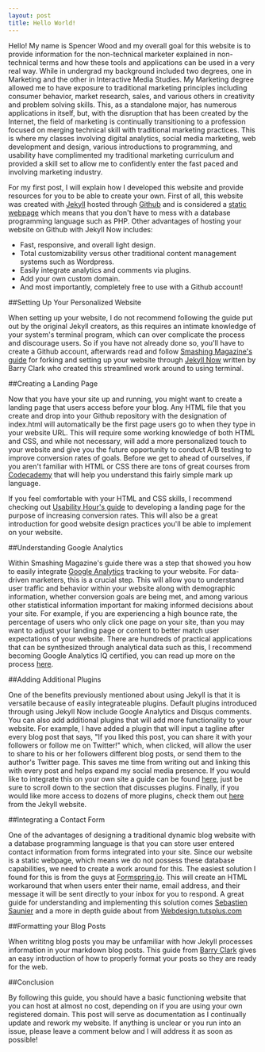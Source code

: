 ```yaml
---
layout: post
title: Hello World!
---
```


Hello! My name is Spencer Wood and my overall goal for this website is to provide information for the non-technical marketer explained in non-technical terms and how these tools and applications can be used in a very real way. While in undergrad my background included two degrees, one in Marketing and the other in Interactive Media Studies. My Marketing degree allowed me to have exposure to traditional marketing principles including consumer behavior, market research, sales, and various others in creativity and problem solving skills. This, as a standalone major, has numerous applications in itself, but, with the disruption that has been created by the Internet, the field of marketing is continually transitioning to a profession focused on merging technical skill with traditional marketing practices. This is where my classes involving digital analytics, social media marketing, web development and design, various introductions to programming, and usability have complimented my traditional marketing curriculum and provided a skill set to allow me to confidently enter the fast paced and involving marketing industry. 

For my first post, I will explain how I developed this website and provide resources for you to be able to create your own. First of all, this website was created with [Jekyll](https://jekyllrb.com/) hosted through [Github](https://github.com/) and is considered a [static webpage](https://en.wikipedia.org/wiki/Static_web_page) which means that you don't have to mess with a database programming language such as PHP. Other advantages of hosting your website on Github with Jekyll Now includes:

- Fast, responsive, and overall light design.
- Total customizability versus other traditional content management systems such as Wordpress.
- Easily integrate analytics and comments via plugins.
- Add your own custom domain.
- And most importantly, completely free to use with a Github account!

##Setting Up Your Personalized Website

When setting up your website, I do not recommend following the guide put out by the original Jekyll creators, as this requires an intimate knowledge of your system's terminal program, which can over complicate the process and discourage users. So if you have not already done so, you'll have to create a Github account, afterwards read and follow [Smashing Magazine's guide](http://www.smashingmagazine.com/2014/08/build-blog-jekyll-github-pages/#1-fork-a-starting-point) for forking and setting up your website through [Jekyll Now](http://www.jekyllnow.com/about/) written by Barry Clark who created this streamlined work around to using terminal. 

##Creating a Landing Page

Now that you have your site up and running, you might want to create a landing page that users access before your blog. Any HTML file that you create and drop into your Github repository with the designation of index.html will automatically be the first page users go to when they type in your website URL. This will require some working knowledge of both HTML and CSS, and while not necessary, will add a more personalized touch to your website and give you the future opportunity to conduct A/B testing to improve conversion rates of goals. Before we get to ahead of ourselves, if you aren't familiar with HTML or CSS there are tons of great courses from [Codecademy](http://www.codecademy.com) that will help you understand this fairly simple mark up language.

If you feel comfortable with your HTML and CSS skills, I recommend checking out [Usability Hour's guide](http://usabilityhour.com/landing-page-design/) to developing a landing page for the purpose of increasing conversion rates. This will also be a great introduction for good website design practices you'll be able to implement on your website.

##Understanding Google Analytics

Within Smashing Magazine's guide there was a step that showed you how to easily integrate [Google Analytics](http://www.google.com/analytics) tracking to your website. For data-driven marketers, this is a crucial step. This will allow you to understand user traffic and behavior within your website along with demographic information, whether conversion goals are being met, and among various other statistical information important for making informed decisions about your site. For example, if you are experiencing a high bounce rate, the percentage of users who only click one page on your site, than you may want to adjust your landing page or content to better match user expectations of your website. There are hundreds of practical applications that can be synthesized through analytical data such as this, I recommend becoming Google Analytics IQ certified, you can read up more on the process [here](https://support.google.com/partners/answer/6089738?hl=en).

##Adding Additional Plugins

One of the benefits previously mentioned about using Jekyll is that it is versatile because of easily integrateable plugins. Default plugins introduced through using Jekyll Now include Google Analytics and Disqus comments. You can also add additional plugins that will add more functionality to your website. For example, I have added a plugin that will input a tagline after every blog post that says, "If you liked this post, you can share it with your followers or follow me on Twitter!" which, when clicked, will allow the user to share to his or her followers different blog posts, or send them to the author's Twitter page. This saves me time from writing out and linking this with every post and helps expand my social media presence. If you would like to integrate this on your own site a guide can be found [here](http://joshualande.com/jekyll-github-pages-poole/), just be sure to scroll down to the section that discusses plugins. Finally, if you would like more access to dozens of more plugins, check them out [here](http://jekyllrb.com/docs/plugins/#converters-1) from the Jekyll website.

##Integrating a Contact Form

One of the advantages of designing a traditional dynamic blog website with a database programming language is that you can store user entered contact information from forms integrated into your site. Since our website is a static webpage, which means we do not possess these database capabilities, we need to create a work around for this. The easiest solution I found for this is from the guys at [Formspring.io](www.formspring.io). This will create an HTML workaround that when users enter their name, email address, and their message it will be sent directly to your inbox for you to respond. A great guide for understanding and implementing this solution comes [Sebastien Saunier](http://sebastien.saunier.me/blog/2014/04/15/you-do-not-need-a-database-for-your-contact-form.html) and a more in depth guide about from [Webdesign.tutsplus.com](http://webdesign.tutsplus.com/tutorials/quick-tip-add-a-formspree-form-to-your-static-sites--cms-23870)

##Formatting your Blog Posts

When writitng blog posts you may be unfamiliar with how Jekyll processes information in your markdown blog posts. This guide from [Barry Clark](http://www.jekyllnow.com/Markdown-Style-Guide/) gives an easy introduction of how to properly format your posts so they are ready for the web.

##Conclusion

By following this guide, you should have a basic functioning website that you can host at almost no cost, depending on if you are using your own registered domain. This post will serve as documentation as I continually update and rework my website. If anything is unclear or you run into an issue, please leave a comment below and I will address it as soon as possible!
